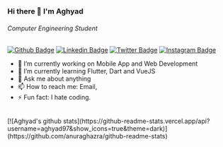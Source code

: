 ### Hi there 👋 I'm Aghyad
###### Computer Engineering Student
<!--
**aghyad97/aghyad97** is a ✨ _special_ ✨ repository because its `README.md` (this file) appears on your GitHub profile.

Here are some ideas to get you started:

- 🔭 I’m currently working on ...
- 🌱 I’m currently learning ...
- 👯 I’m looking to collaborate on ...
- 🤔 I’m looking for help with ...
- 💬 Ask me about ...
- 📫 How to reach me: ...
- 😄 Pronouns: ...
- ⚡ Fun fact: ...
-->
[![Github Badge](https://img.shields.io/badge/-Github-000?style=flat-square&logo=Github&logoColor=white&link=https://github.com/aghyad97)](https://github.com/aghyad97)
[![Linkedin Badge](https://img.shields.io/badge/-LinkedIn-blue?style=flat-square&logo=Linkedin&logoColor=white&link=https://www.linkedin.com/in/aghyadh/)](https://www.linkedin.com/in/aghyadh/)
[![Twitter Badge](https://img.shields.io/badge/-Twitter-1ca0f1?style=flat-square&labelColor=1ca0f1&logo=twitter&logoColor=white&link=https://twitter.com/agyedh)](https://twitter.com/agyedh)
[![Instagram Badge](https://img.shields.io/badge/-Instagram-C13584?style=flat-square&labelColor=C13584&logo=instagram&logoColor=white&link=https://www.instagram.com/aghyad97/)](https://www.instagram.com/aghyad97/)

- 🔭 I’m currently working on Mobile App and Web Development
- 🌱 I’m currently learning Flutter, Dart and VueJS
- 💬 Ask me about anything
- 📫 How to reach me: Email, 
- ⚡ Fun fact: I hate coding.
<br />
[![Aghyad's github stats](https://github-readme-stats.vercel.app/api?username=aghyad97&show_icons=true&theme=dark)](https://github.com/anuraghazra/github-readme-stats)


